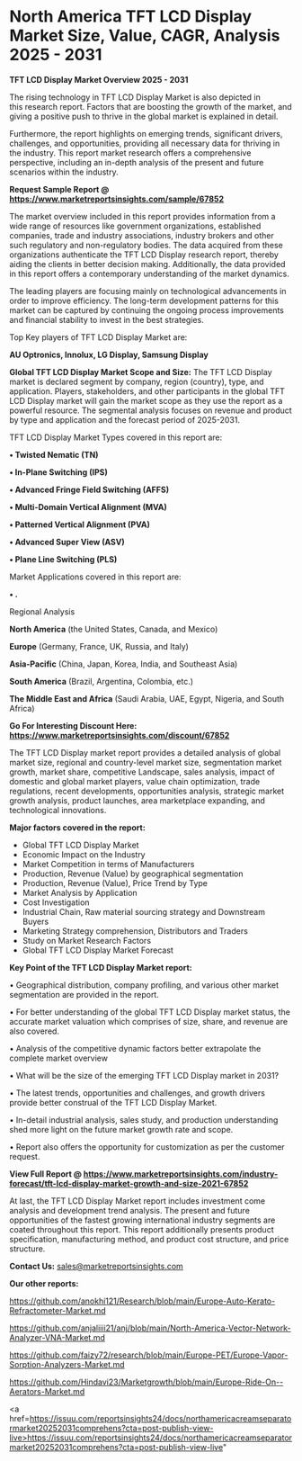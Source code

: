 # North America TFT LCD Display Market Size, Value, CAGR, Analysis 2025 - 2031

<Strong> TFT LCD Display Market Overview 2025 - 2031</strong>

The rising technology in TFT LCD Display Market is also depicted in this research report. Factors that are boosting the growth of the market, and giving a positive push to thrive in the global market is explained in detail.

Furthermore, the report highlights on emerging trends, significant drivers, challenges, and opportunities, providing all necessary data for thriving in the industry. This report market research offers a comprehensive perspective, including an in-depth analysis of the present and future scenarios within the industry.

<strong>Request Sample Report @ <a href=https://www.marketreportsinsights.com/sample/67852>https://www.marketreportsinsights.com/sample/67852</a></strong>

The market overview included in this report provides information from a wide range of resources like government organizations, established companies, trade and industry associations, industry brokers and other such regulatory and non-regulatory bodies. The data acquired from these organizations authenticate the TFT LCD Display research report, thereby aiding the clients in better decision making. Additionally, the data provided in this report offers a contemporary understanding of the market dynamics.

The leading players are focusing mainly on technological advancements in order to improve efficiency. The long-term development patterns for this market can be captured by continuing the ongoing process improvements and financial stability to invest in the best strategies.

Top Key players of TFT LCD Display Market are:

<strong>AU Optronics, Innolux, LG Display, Samsung Display</strong>

<strong><b>Global TFT LCD Display Market Scope and Size:</b></strong>
The TFT LCD Display market is declared segment by company, region (country), type, and application. Players, stakeholders, and other participants in the global TFT LCD Display market will gain the market scope as they use the report as a powerful resource. The segmental analysis focuses on revenue and product by type and application and the forecast period of 2025-2031.

TFT LCD Display Market Types covered in this report are:

<strong>• Twisted Nematic (TN)

• In-Plane Switching (IPS)

• Advanced Fringe Field Switching (AFFS)

• Multi-Domain Vertical Alignment (MVA)

• Patterned Vertical Alignment (PVA)

• Advanced Super View (ASV)

• Plane Line Switching (PLS)</strong>

Market Applications covered in this report are:

<strong>• .</strong> 

Regional Analysis

<strong>North America</strong> (the United States, Canada, and Mexico)

<strong>Europe</strong> (Germany, France, UK, Russia, and Italy)

<strong>Asia-Pacific</strong> (China, Japan, Korea, India, and Southeast Asia)

<strong>South America</strong> (Brazil, Argentina, Colombia, etc.)

<strong>The Middle East and Africa</strong> (Saudi Arabia, UAE, Egypt, Nigeria, and South Africa)

<strong>Go For Interesting Discount Here: <a href=https://www.marketreportsinsights.com/discount/67852>https://www.marketreportsinsights.com/discount/67852</a></strong>

The TFT LCD Display market report provides a detailed analysis of global market size, regional and country-level market size, segmentation market growth, market share, competitive Landscape, sales analysis, impact of domestic and global market players, value chain optimization, trade regulations, recent developments, opportunities analysis, strategic market growth analysis, product launches, area marketplace expanding, and technological innovations.

<strong><b>Major factors covered in the report:</b></strong>
<ul>
  <li>Global TFT LCD Display Market </li>
  <li>Economic Impact on the Industry</li>
  <li>Market Competition in terms of Manufacturers</li>
  <li>Production, Revenue (Value) by geographical segmentation</li>
  <li>Production, Revenue (Value), Price Trend by Type</li>
  <li>Market Analysis by Application</li>
  <li>Cost Investigation</li>
  <li>Industrial Chain, Raw material sourcing strategy and Downstream Buyers</li>
  <li>Marketing Strategy comprehension, Distributors and Traders</li>
  <li>Study on Market Research Factors</li>
  <li>Global TFT LCD Display Market Forecast</li>
</ul>

<strong><b>Key Point of the TFT LCD Display Market report:</b></strong>

• Geographical distribution, company profiling, and various other market segmentation are provided in the report.

• For better understanding of the global TFT LCD Display market status, the accurate market valuation which comprises of size, share, and revenue are also covered.

• Analysis of the competitive dynamic factors better extrapolate the complete market overview

• What will be the size of the emerging TFT LCD Display market in 2031?

• The latest trends, opportunities and challenges, and growth drivers provide better construal of the TFT LCD Display Market.

• In-detail industrial analysis, sales study, and production understanding shed more light on the future market growth rate and scope.

• Report also offers the opportunity for customization as per the customer request.

<strong><b>View Full Report @ <a href=https://www.marketreportsinsights.com/industry-forecast/tft-lcd-display-market-growth-and-size-2021-67852>https://www.marketreportsinsights.com/industry-forecast/tft-lcd-display-market-growth-and-size-2021-67852</a></b></strong>


At last, the TFT LCD Display Market report includes investment come analysis and development trend analysis. The present and future opportunities of the fastest growing international industry segments are coated throughout this report. This report additionally presents product specification, manufacturing method, and product cost structure, and price structure.

<strong>Contact Us:</strong>
sales@marketreportsinsights.com

<strong>Our other reports:</strong>

<a href=https://github.com/anokhi121/Research/blob/main/Europe-Auto-Kerato-Refractometer-Market.md>https://github.com/anokhi121/Research/blob/main/Europe-Auto-Kerato-Refractometer-Market.md</a>

<a href=https://github.com/anjaliiii21/anj/blob/main/North-America-Vector-Network-Analyzer-VNA-Market.md>https://github.com/anjaliiii21/anj/blob/main/North-America-Vector-Network-Analyzer-VNA-Market.md</a>

<a href=https://github.com/faizy72/research/blob/main/Europe-PET/Europe-Vapor-Sorption-Analyzers-Market.md>https://github.com/faizy72/research/blob/main/Europe-PET/Europe-Vapor-Sorption-Analyzers-Market.md</a>

<a href=https://github.com/Hindavi23/Marketgrowth/blob/main/Europe-Ride-On--Aerators-Market.md>https://github.com/Hindavi23/Marketgrowth/blob/main/Europe-Ride-On--Aerators-Market.md</a>

<a href=https://issuu.com/reportsinsights24/docs/northamericacreamseparatormarket20252031comprehens?cta=post-publish-view-live>https://issuu.com/reportsinsights24/docs/northamericacreamseparatormarket20252031comprehens?cta=post-publish-view-live</a>"
